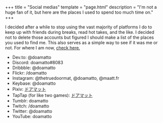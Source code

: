 +++
title = "Social medias"
template = "page.html"
description = "I'm not a huge fan of it, but here are the places I used to spend too much time on."
+++

I decided after a while to stop using the vast majority of platforms I do to keep up with friends during breaks, read hot takes, and the like. I decided not to delete those accounts but figured I should make a list of the places you used to find me. This also serves as a simple way to see if it was me or not. For where I am now, [check here.](/contact)

- Dev.to: @doamatto
- Discord: doamatto#8083
- Dribbble: @doamatto
- Flickr: /doamatto
- Instagram: @thetruedoormat, @doamatto, @maatt.fr
- Keybase: @doamatto
- Pixiv: [ドアマット](https://www.pixiv.net/en/users/70007059)
- TapTap (for like two games): [ドアマット](https://www.taptap.io/user/375462982)
- Tumblr: doamatto
- Twitch: /doamatto
- Twitter: @doamatto
- YouTube: doamatto
